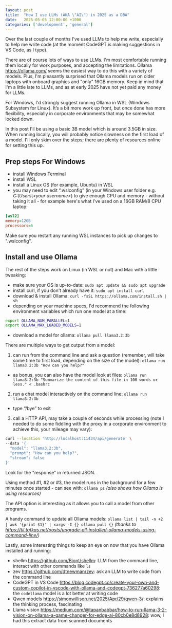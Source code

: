 ```yaml
---
layout: post
title:  "How I use LLMs (AKA \"AI\") in 2025 as a DBA"
date:   2025-05-05 12:00:00 +1000
categories: ['development', 'general']
---
```


Over the last couple of months I've used LLMs to help me write, especially to help me write code (at the moment CodeGPT is making suggestions in VS Code, as I type).

There are of course lots of ways to use LLMs. I'm most comfortable running them locally for work purposes, and accepting the limitations. Ollama <https://ollama.com/> seems the easiest way to do this with a variety of models. Plus, I'm pleasantly surprised that Ollama models run on older laptops with onboard graphics and "only" 16GB memory. Keep in mind that I'm a little late to LLMs, and as at early 2025 have not yet paid any money for LLMs.

For Windows, I'd strongly suggest running Ollama in WSL (Windows Subsystem for Linux). It’s a bit more work up front, but once done has more flexibility,  especially in corporate environments that may be somewhat locked down.

In this post I'll be using a basic 3B model which is around 3.5GB in size. When running locally, you will probably notice slowness on the first load of a model. I'll only skim over the steps; there are plenty of resources online for setting this up.

## Prep steps For Windows

* install Windows Terminal
* install WSL
* install a Linux OS (for example, Ubuntu) in WSL
* you may need to edit “.wslconfig” (in your Windows user folder e.g. _C:&#92;Users&#92;&lt;your username>_) to give enough CPU and memory - without taking it all - for example here's what I've used on a 16GB RAM/8 CPU laptop:

```ini
[wsl2]
memory=12GB
processors=6
```

Make sure you restart any running WSL instances to pick up changes to ".wslconfig".

## Install and use Ollama

The rest of the steps work on Linux (in WSL or not) and Mac with a little tweaking:

* make sure your OS is up-to-date: `sudo apt update && sudo apt upgrade`
* install curl, if you don't already have it: `sudo apt install curl`
* download & install Ollama: `curl -fsSL https://ollama.com/install.sh | sh`
* depending on your machine specs, I'd recommend the following environment variables which run one model at a time:

```bash
export OLLAMA_NUM_PARALLEL=1
export OLLAMA_MAX_LOADED_MODELS=1
```

* download a model for ollama: `ollama pull llama3.2:3b`

There are multiple ways to get output from a model:

1. can run from the command line and ask a question (remember, will take some time to first load, depending on the size of the model): `ollama run llama3.2:3b "How can you help?"`
  * as  bonus, you can also have the model look at files: `ollama run llama3.2:3b "Summarize the content of this file in 100 words or less." < .bashrc`

2. run a chat model interactively on the command line: `ollama run llama3.2:3b`
  * type “/bye” to exit

3. call a HTTP API, may take a couple of seconds while processing (note I needed to do some fiddling with the proxy in a corporate environment to achieve this, your mileage may vary):

```bash
curl --location 'http://localhost:11434/api/generate' \
--data '{
  "model": "llama3.2:3b",
  "prompt": "How can you help?",
  "stream": false
}'
```

Look for the "response" in returned JSON.

Using method #1, #2 or #3, the model runs in the background for a few minutes once started - can see with: `ollama ps` _(also shows how Ollama is using resources)_

The API option is interesting as it allows you to call a model from other programs.

A handy command to update all Ollama models: `ollama list | tail -n +2 | awk '{print $1}' | xargs -I {} ollama pull {}` _(thanks to https://til.tafkas.net/posts/upgrade-all-installed-ollama-models-using-command-line/)_

Lastly, some interesting things to keep an eye on now that you have Ollama installed and running:

* shellm <https://github.com/Biont/shellm>: LLM from the command line, interact with other commands like `ls`
* zev <https://github.com/dtnewman/zev>: ask an LLM to write code from the command line
* CodeGPT in VS Code <https://blog.codegpt.co/create-your-own-and-custom-copilot-in-vscode-with-ollama-and-codegpt-736277a60298>: the `codellama` model is a lot better at writing code
* Qwen models <https://simonwillison.net/2025/Apr/29/qwen-3/>: explains the thinking process, fascinating
* Llama vision <https://medium.com/@tapanbabbar/how-to-run-llama-3-2-vision-on-ollama-a-game-changer-for-edge-ai-80cb0e8d8928>: wow, I had this extract data from scanned documents